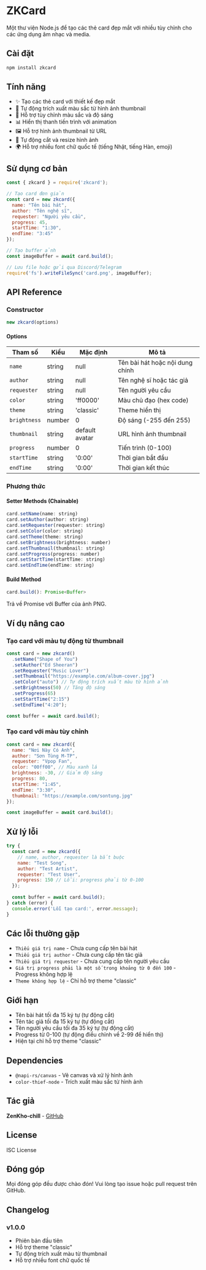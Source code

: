 # ZKCard

Một thư viện Node.js để tạo các thẻ card đẹp mắt với nhiều tùy chỉnh cho các ứng dụng âm nhạc và media.

## Cài đặt

```bash
npm install zkcard
```

## Tính năng

- ✨ Tạo các thẻ card với thiết kế đẹp mắt
- 🎨 Tự động trích xuất màu sắc từ hình ảnh thumbnail
- 🌈 Hỗ trợ tùy chỉnh màu sắc và độ sáng
- 📊 Hiển thị thanh tiến trình với animation
- 🖼️ Hỗ trợ hình ảnh thumbnail từ URL
- 🎯 Tự động cắt và resize hình ảnh
- 🌍 Hỗ trợ nhiều font chữ quốc tế (tiếng Nhật, tiếng Hàn, emoji)

## Sử dụng cơ bản

```javascript
const { zkcard } = require('zkcard');

// Tạo card đơn giản
const card = new zkcard({
  name: "Tên bài hát",
  author: "Tên nghệ sĩ", 
  requester: "Người yêu cầu",
  progress: 45,
  startTime: "1:30",
  endTime: "3:45"
});

// Tạo buffer ảnh
const imageBuffer = await card.build();

// Lưu file hoặc gửi qua Discord/Telegram
require('fs').writeFileSync('card.png', imageBuffer);
```

## API Reference

### Constructor

```javascript
new zkcard(options)
```

#### Options

| Tham số | Kiểu | Mặc định | Mô tả |
|---------|------|----------|-------|
| `name` | string | null | Tên bài hát hoặc nội dung chính |
| `author` | string | null | Tên nghệ sĩ hoặc tác giả |
| `requester` | string | null | Tên người yêu cầu |
| `color` | string | 'ff0000' | Màu chủ đạo (hex code) |
| `theme` | string | 'classic' | Theme hiển thị |
| `brightness` | number | 0 | Độ sáng (-255 đến 255) |
| `thumbnail` | string | default avatar | URL hình ảnh thumbnail |
| `progress` | number | 0 | Tiến trình (0-100) |
| `startTime` | string | '0:00' | Thời gian bắt đầu |
| `endTime` | string | '0:00' | Thời gian kết thúc |

### Phương thức

#### Setter Methods (Chainable)

```javascript
card.setName(name: string)
card.setAuthor(author: string)  
card.setRequester(requester: string)
card.setColor(color: string)
card.setTheme(theme: string)
card.setBrightness(brightness: number)
card.setThumbnail(thumbnail: string)
card.setProgress(progress: number)
card.setStartTime(startTime: string)
card.setEndTime(endTime: string)
```

#### Build Method

```javascript
card.build(): Promise<Buffer>
```

Trả về Promise với Buffer của ảnh PNG.

## Ví dụ nâng cao

### Tạo card với màu tự động từ thumbnail

```javascript
const card = new zkcard()
  .setName("Shape of You")
  .setAuthor("Ed Sheeran")
  .setRequester("Music Lover")
  .setThumbnail("https://example.com/album-cover.jpg")
  .setColor("auto") // Tự động trích xuất màu từ hình ảnh
  .setBrightness(50) // Tăng độ sáng
  .setProgress(65)
  .setStartTime("2:15")
  .setEndTime("4:20");

const buffer = await card.build();
```

### Tạo card với màu tùy chỉnh

```javascript
const card = new zkcard({
  name: "Nơi Này Có Anh",
  author: "Sơn Tùng M-TP",
  requester: "Vpop Fan",
  color: "00ff00", // Màu xanh lá
  brightness: -30, // Giảm độ sáng
  progress: 80,
  startTime: "1:45",
  endTime: "3:30",
  thumbnail: "https://example.com/sontung.jpg"
});

const imageBuffer = await card.build();
```

## Xử lý lỗi

```javascript
try {
  const card = new zkcard({
    // name, author, requester là bắt buộc
    name: "Test Song",
    author: "Test Artist", 
    requester: "Test User",
    progress: 150 // Lỗi: progress phải từ 0-100
  });
  
  const buffer = await card.build();
} catch (error) {
  console.error('Lỗi tạo card:', error.message);
}
```

## Các lỗi thường gặp

- `Thiếu giá trị name` - Chưa cung cấp tên bài hát
- `Thiếu giá trị author` - Chưa cung cấp tên tác giả  
- `Thiếu giá trị requester` - Chưa cung cấp tên người yêu cầu
- `Giá trị progress phải là một số trong khoảng từ 0 đến 100` - Progress không hợp lệ
- `Theme không hợp lệ` - Chỉ hỗ trợ theme "classic"

## Giới hạn

- Tên bài hát tối đa 15 ký tự (tự động cắt)
- Tên tác giả tối đa 15 ký tự (tự động cắt)  
- Tên người yêu cầu tối đa 35 ký tự (tự động cắt)
- Progress từ 0-100 (tự động điều chỉnh về 2-99 để hiển thị)
- Hiện tại chỉ hỗ trợ theme "classic"

## Dependencies

- `@napi-rs/canvas` - Vẽ canvas và xử lý hình ảnh
- `color-thief-node` - Trích xuất màu sắc từ hình ảnh

## Tác giả

**ZenKho-chill** - [GitHub](https://github.com/ZenKho-chill)

## License

ISC License

## Đóng góp

Mọi đóng góp đều được chào đón! Vui lòng tạo issue hoặc pull request trên GitHub.

## Changelog

### v1.0.0
- Phiên bản đầu tiên
- Hỗ trợ theme "classic"
- Tự động trích xuất màu từ thumbnail
- Hỗ trợ nhiều font chữ quốc tế
